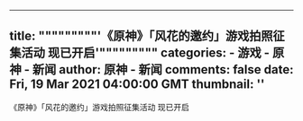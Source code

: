 
---
title: """""""""'《原神》「风花的邀约」游戏拍照征集活动 现已开启'"""""""""
categories: 
    - 游戏
    - 原神 - 新闻
author: 原神 - 新闻
comments: false
date: Fri, 19 Mar 2021 04:00:00 GMT
thumbnail: ''
---

<div>   
《原神》「风花的邀约」游戏拍照征集活动 现已开启  
</div>
            